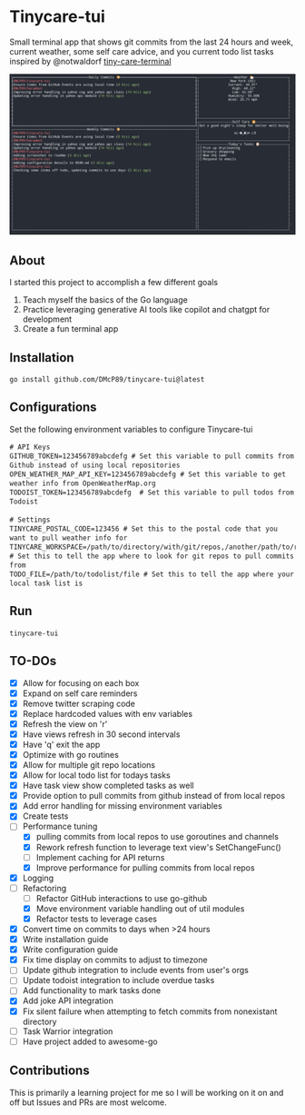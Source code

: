 # Tinycare-tui

Small terminal app that shows git commits from the last 24 hours and week, current weather, some self care advice, and you current todo list tasks
inspired by @notwaldorf [tiny-care-terminal](https://github.com/notwaldorf/tiny-care-terminal)

![screenshot](image.png)


## About
I started this project to accomplish a few different goals
1. Teach myself the basics of the Go language
2. Practice leveraging generative AI tools like copilot and chatgpt for development
3. Create a fun terminal app


## Installation
```
go install github.com/DMcP89/tinycare-tui@latest
```


## Configurations
Set the following environment variables to configure Tinycare-tui
```
# API Keys
GITHUB_TOKEN=123456789abcdefg # Set this variable to pull commits from Github instead of using local repositories
OPEN_WEATHER_MAP_API_KEY=123456789abcdefg # Set this variable to get weather info from OpenWeatherMap.org
TODOIST_TOKEN=123456789abcdefg  # Set this variable to pull todos from Todoist

# Settings
TINYCARE_POSTAL_CODE=123456 # Set this to the postal code that you want to pull weather info for
TINYCARE_WORKSPACE=/path/to/directory/with/git/repos,/another/path/to/repos # Set this to tell the app where to look for git repos to pull commits from
TODO_FILE=/path/to/todolist/file # Set this to tell the app where your local task list is
```
## Run
```
tinycare-tui
```
## TO-DOs
- [x] Allow for focusing on each box
- [x] Expand on self care reminders
- [x] Remove twitter scraping code
- [x] Replace hardcoded values with env variables
- [x] Refresh the view on 'r'
- [x] Have views refresh in 30 second intervals
- [x] Have 'q' exit the app
- [x] Optimize with go routines
- [x] Allow for multiple git repo locations
- [x] Allow for local todo list for todays tasks
- [x] Have task view show completed tasks as well
- [x] Provide option to pull commits from github instead of from local repos
- [x] Add error handling for missing environment variables
- [x] Create tests
- [ ] Performance tuning
    - [x] pulling commits from local repos to use goroutines and channels
    - [x] Rework refresh function to leverage text view's SetChangeFunc()
    - [ ] Implement caching for API returns
    - [x] Improve performance for pulling commits from local repos
- [x] Logging
- [ ] Refactoring
    - [ ] Refactor GitHub interactions to use go-github
    - [x] Move environment variable handling out of util modules
    - [x] Refactor tests to leverage cases
- [x] Convert time on commits to days when >24 hours
- [x] Write installation guide
- [x] Write configuration guide
- [x] Fix time display on commits to adjust to timezone
- [ ] Update github integration to include events from user's orgs
- [ ] Update todoist integration to include overdue tasks
- [ ] Add functionality to mark tasks done
- [x] Add joke API integration
- [x] Fix silent failure when attempting to fetch commits from nonexistant directory
- [ ] Task Warrior integration
- [ ] Have project added to awesome-go

## Contributions
This is primarily a learning project for me so I will be working on it on and off but Issues and PRs are most welcome.
